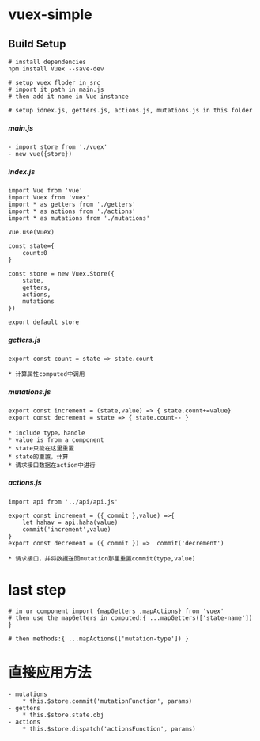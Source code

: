 # vuex-simple


## Build Setup
	# install dependencies
	npm install Vuex --save-dev

	# setup vuex floder in src
	# import it path in main.js
	# then add it name in Vue instance

	# setup idnex.js, getters.js, actions.js, mutations.js in this folder

##### main.js
	- import store from './vuex'
	- new vue({store})

##### index.js
	import Vue from 'vue'
	import Vuex from 'vuex'
	import * as getters from './getters'
	import * as actions from './actions'
	import * as mutations from './mutations'

	Vue.use(Vuex)

	const state={
		count:0
	}

	const store = new Vuex.Store({
		state,
		getters,
		actions,
		mutations
	})

	export default store

##### getters.js
	export const count = state => state.count

	* 计算属性computed中调用

##### mutations.js
	export const increment = (state,value) => { state.count+=value}
	export const decrement = state => { state.count-- }

	* include type，handle
	* value is from a component
	* state只能在这里重置
	* state的重置，计算
	* 请求接口数据在action中进行					

##### actions.js
	import api from '../api/api.js'

	export const increment = ({ commit },value) =>{
		let hahav = api.haha(value)
		commit('increment',value)
	}
	export const decrement = ({ commit }) =>  commit('decrement')

	* 请求接口，并将数据送回mutation那里重置commit(type,value)

# last step
	# in ur component import {mapGetters ,mapActions} from 'vuex'
	# then use the mapGetters in computed:{ ...mapGetters(['state-name']) }
	
	# then methods:{ ...mapActions(['mutation-type']) }

# 直接应用方法
	- mutations
		* this.$store.commit('mutationFunction', params)
	- getters
		* this.$store.state.obj
	- actions
		* this.$store.dispatch('actionsFunction', params)


